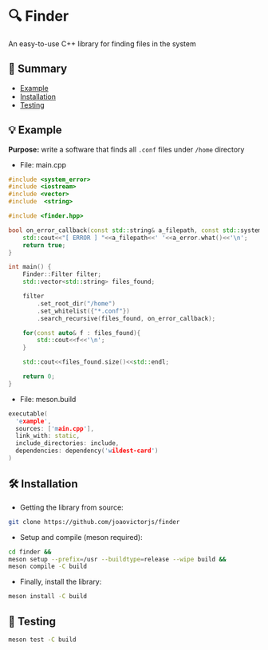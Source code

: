 # 🔍 Finder
An easy-to-use C++ library for finding files in the system

## 📖 Summary
- [Example](#-example)
- [Installation](#-installation)
- [Testing](#-testing)

## 💡 Example
__Purpose:__ write a software that finds all `.conf` files under `/home` directory

- File: main.cpp

```cpp
#include <system_error>
#include <iostream>
#include <vector>
#include  <string>

#include <finder.hpp>

bool on_error_callback(const std::string& a_filepath, const std::system_error& a_error){
    std::cout<<"[ ERROR ] "<<a_filepath<<' '<<a_error.what()<<'\n';
    return true;
}

int main() {
    Finder::Filter filter;
    std::vector<std::string> files_found;

    filter
        .set_root_dir("/home")
        .set_whitelist({"*.conf"})
        .search_recursive(files_found, on_error_callback);

    for(const auto& f : files_found){
        std::cout<<f<<'\n';
    }

    std::cout<<files_found.size()<<std::endl;

    return 0;
}
```

- File: meson.build

```cpp
executable(
  'example', 
  sources: ['main.cpp'], 
  link_with: static,
  include_directories: include,
  dependencies: dependency('wildest-card')
)
```

## 🛠️ Installation

- Getting the library from source:

```bash
git clone https://github.com/joaovictorjs/finder
```

- Setup and compile (meson required):

```bash
cd finder &&
meson setup --prefix=/usr --buildtype=release --wipe build &&
meson compile -C build
```

- Finally, install the library:

``` bash
meson install -C build
```

## 🧪 Testing
```bash
meson test -C build
```
